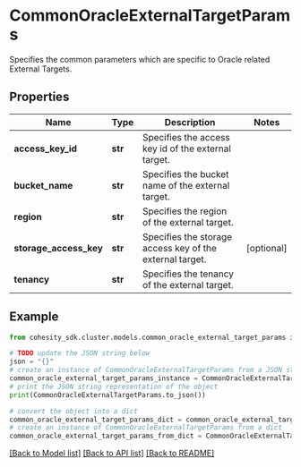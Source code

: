 # CommonOracleExternalTargetParams

Specifies the common parameters which are specific to Oracle related External Targets.

## Properties

Name | Type | Description | Notes
------------ | ------------- | ------------- | -------------
**access_key_id** | **str** | Specifies the access key id of the external target. | 
**bucket_name** | **str** | Specifies the bucket name of the external target. | 
**region** | **str** | Specifies the region of the external target. | 
**storage_access_key** | **str** | Specifies the storage access key of the external target. | [optional] 
**tenancy** | **str** | Specifies the tenancy of the external target. | 

## Example

```python
from cohesity_sdk.cluster.models.common_oracle_external_target_params import CommonOracleExternalTargetParams

# TODO update the JSON string below
json = "{}"
# create an instance of CommonOracleExternalTargetParams from a JSON string
common_oracle_external_target_params_instance = CommonOracleExternalTargetParams.from_json(json)
# print the JSON string representation of the object
print(CommonOracleExternalTargetParams.to_json())

# convert the object into a dict
common_oracle_external_target_params_dict = common_oracle_external_target_params_instance.to_dict()
# create an instance of CommonOracleExternalTargetParams from a dict
common_oracle_external_target_params_from_dict = CommonOracleExternalTargetParams.from_dict(common_oracle_external_target_params_dict)
```
[[Back to Model list]](../README.md#documentation-for-models) [[Back to API list]](../README.md#documentation-for-api-endpoints) [[Back to README]](../README.md)


